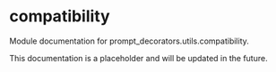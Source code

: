 # compatibility

Module documentation for prompt_decorators.utils.compatibility.

This documentation is a placeholder and will be updated in the future.
